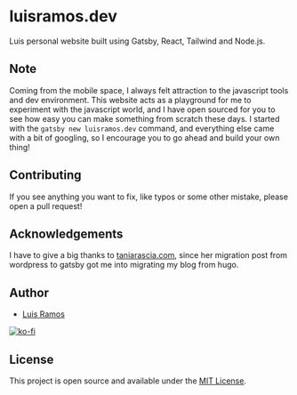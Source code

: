 # luisramos.dev

Luis personal website built using Gatsby, React, Tailwind and Node.js.

## Note

Coming from the mobile space, I always felt attraction to the javascript tools and dev environment. This website acts as a playground for me to experiment with the javascript world, and I have open sourced for you to see how easy you can make something from scratch these days. I started with the `gatsby new luisramos.dev` command, and everything else came with a bit of googling, so I encourage you to go ahead and build your own thing!

## Contributing

If you see anything you want to fix, like typos or some other mistake, please open a pull request!

## Acknowledgements

I have to give a big thanks to [taniarascia.com](taniarascia.com), since her migration post from wordpress to gatsby got me into migrating my blog from hugo.

## Author

- [Luis Ramos](https://luisramos.dev)

[![ko-fi](https://www.ko-fi.com/img/githubbutton_sm.svg)](https://ko-fi.com/L3L01IF1R)

## License

This project is open source and available under the [MIT License](https://github.com/orgmir/luisramos.dev/blob/master/LICENSE).

